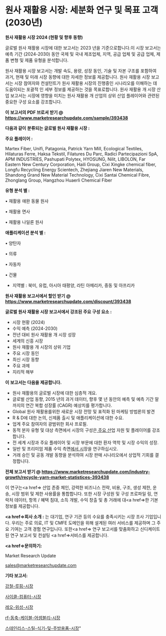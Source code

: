 # 원사 재활용 시장: 세분화 연구 및 목표 고객(2030년)

<strong>원사 재활용 시장 2024 (현황 및 향후 동향)</strong>

글로벌 원사 재활용 시장에 대한 보고서는 2023 년을 기준으로합니다.이 시장 보고서는 예측 기간 (2024-2030) 동안 국제 및 국내 제조업체, 지역, 공급 업체 및 공급 업체, 제품 변형 및 제품 유형을 분석합니다.

원사 재활용 시장 보고서는 개발 속도, 용량, 성장 동인, 기술 및 자본 구조를 포함하여 과거, 현재 및 미래 시장 동향에 대한 자세한 정보를 제공합니다. 원사 재활용 시장 보고서는 시장 참여자와 컨설턴트가 원사 재활용 시장의 진행중인 시나리오를 이해하는 데 도움이되는 포괄적 인 세부 정보를 제공하는 것을 목표로합니다. 원사 재활용 개 시장 산업 보고서는 시장에 영향을 미치는 원사 재활용 개 산업의 상위 산업 플레이어와 관련된 중요한 구성 요소를 강조합니다.



<strong>이 보고서의 PDF 브로셔 받기 @ <a href=https://www.marketresearchupdate.com/sample/393438>https://www.marketresearchupdate.com/sample/393438</a></strong>



<strong>다음과 같이 분류되는 글로벌 원사 재활용 시장 :</strong>



<strong>주요 플레이어 :</strong>

Martex Fiber, Unifi, Patagonia, Patrick Yarn Mill, Ecological Textiles, Hilaturas Ferre, Haksa Tekstil, Filatures Du Parc, Radici Partecipazioni SpA, APM INDUSTRIES, Pashupati Polytex, HYOSUNG, Nilit, LIBOLON, Far Eastern New Century Corporation, Haili Group, Cixi Xingke chemical fiber, Longfu Recycling Energy Scientech, Zhejiang Jiaren New Materials, Shandong Grand New Material Technology, Cixi Santai Chemical Fibre, Zhonglang Group, Hangzhou Huaerli Chemical Fiber



<strong>유형 분석 별 :</strong>

• 재활용 애완 동물 원사

• 재활용 면사

• 재활용 나일론 원사



<strong>애플리케이션 분석 별 :</strong>

• 양탄자

• 의류

• 자동차

• 건물

<ul>
  <li>지역별 : 북미, 유럽, 아시아 태평양, 라틴 아메리카, 중동 및 아프리카</li>
</ul>


<strong>원사 재활용 보고서에서 할인 받기 @ <a href=https://www.marketresearchupdate.com/discount/393438>https://www.marketresearchupdate.com/discount/393438</a></strong>



<strong>글로벌 원사 재활용 시장 보고서에서 강조된 주요 구성 요소 :</strong>
<ul>
  <li>시장 현황 (2024)</li>
  <li>수익 예측 (2024-2030)</li>
  <li>전년 대비 원사 재활용 개 시장 성장</li>
  <li>세계의 신흥 시장</li>
  <li>원사 재활용 개 시장의 상위 기업</li>
  <li>주요 시장 동인</li>
  <li>최신 시장 동향</li>
  <li>주요 과제</li>
  <li>지리적 해부</li>
</ul>


<strong>이 보고서는 다음을 제공합니다.</strong>
<ul>
  <li>원사 재활용의 글로벌 시장에 대한 심층적 개요.</li>
  <li>글로벌 산업 동향, 2015 년의 과거 데이터, 향후 몇 년 동안의 예측 및 예측 기간 말까지의 연간 복합 성장률 (CAGR) 예상치를 평가합니다.</li>
  <li>Global 원사 재활용를위한 새로운 시장 전망 및 표적화 된 마케팅 방법론의 발견</li>
  <li>R &amp; D에 대한 논의, 신제품 출시 및 애플리케이션에 대한 수요.</li>
  <li>업계 주요 참여자의 광범위한 회사 프로필.</li>
  <li>동적 분자 유형 및 대상 측면에서 시장의 구성은<a href=> 주요 산</a>업 자원 및 플레이어를 강조합니다.</li>
  <li>전 세계 시장과 주요 플레이어 및 시장 부문에 대한 환자 역학 및 시장 수익의 성장.</li>
  <li>일반 및 프리미엄 제품 수익 측면<a href=>에서 시</a>장을 연구하십시오.</li>
  <li>거래 승인 및 공동 개발 동향을 분석하여 시장 판매 시나리오에서 상업적 기회를 결정합니다.</li>
</ul>



<strong>전체 보고서 받기 @ <a href=https://www.marketresearchupdate.com/industry-growth/recycle-yarn-market-statistices-393438>https://www.marketresearchupdate.com/industry-growth/recycle-yarn-market-statistices-393438</a></strong>

이 연구는<a href=> 산업 존중</a> 체인, 강력한 비즈니스 전략, 비용, 구조, 생성 제한, 운송, 시장 범위 및 제한 사용률을 통합합니다. 또한 시장 구성원 및 구성 프로파일 링, 연락처 데이터, 항목 / 혜택 침대, 소득 개발, 수익 창출 및 총 거래에 대<a href=>한 기본 </a>정보를 제공합니다.



<strong><a href=>회사 소</a>개 :</strong>
는 대기업, 연구 기관 등의 수요를 충족시키는 시장 조사 기업입니다. 우리는 주로 의료, IT 및 CMFE 도메인을 위해 설계된 여러 서비스를 제공하며 그 주요 기여는 고객 경험 연구입니다. 또한<a href=> 연구 보</a>고서를 맞춤화하고 신디케이트 된 연구 보고서 및 컨설팅 <a href=>서비스</a>를 제공합니다.



<strong><a href=>문의하기:</a></strong>

Market Research Update

sales@marketresearchupdate.com



<strong>기타 보고서:</strong>

<a href=https://www.linkedin.com/pulse/강철-루핑-시장-동향-및-성장-전망-analytics-alchemy-360-analysis/>강철-루핑-시장</a>

<a href=https://www.linkedin.com/pulse/사이클-컴퓨터-시장-세분화-연구-및-목표-고객2029년-consumer-connection-compendium-ana-9xqrf/>사이클-컴퓨터-시장</a>

<a href=https://www.linkedin.com/pulse/레오-위성-시장-경쟁-분석-및-성장-잠재력-2029-analytics-alchemy-360-analysis-k6izf/>레오-위성-시장</a>

<a href=https://www.linkedin.com/pulse/rf-동축-케이블-어셈블리-시장-경쟁-분석-및-성장-잠재력-2030-mau6f/>rf-동축-케이블-어셈블리-시장</a>

<a href=https://www.linkedin.com/pulse/스테인리스-스틸-식기-및-주방용품-시장-경쟁-분석-성장-잠재력-bcokf/>스테인리스-스틸-식기-및-주방용품-시장</a>"
